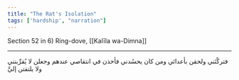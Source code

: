 ```yaml
---
title: "The Rat's Isolation"
tags: ['hardship', "narration"]
---
```


 Section 52 in 6) Ring-dove, [[Kalīla wa-Dimna]]

---
فتركْنَني ولحقن بأعدائي ومن كان يحسُدني فأخذن في انتقاصي عندهم وجعلن لا يُقرِّبنني ولا يلتفتن إليَّ

